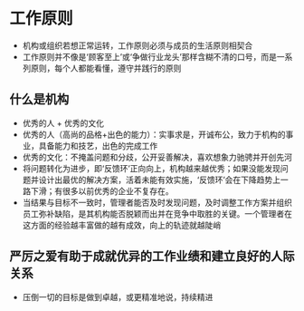 # 工作原则
* 机构或组织若想正常运转，工作原则必须与成员的生活原则相契合
* 工作原则并不像是‘顾客至上’或‘争做行业龙头’那样含糊不清的口号，而是一系列原则，每个人都能看懂，遵守并践行的原则

## 什么是机构
* 优秀的人 + 优秀的文化
* 优秀的人（高尚的品格+出色的能力）：实事求是，开诚布公，致力于机构的事业，具备能力和技艺，出色的完成工作
* 优秀的文化：不掩盖问题和分歧，公开妥善解决，喜欢想象力驰骋并开创先河
* 将问题转化为进步，即‘反馈环’正向向上，机构越来越优秀；如果没能发现问题并设计出最优的解决方案，活着未能有效实施，‘反馈环’会在下降趋势上一路下滑；有很多以前优秀的企业不复存在。
* 当结果与目标不一致时，管理者能否及时发现问题，及时调整工作方案并组织员工弥补缺陷，是其机构能否脱颖而出并在竞争中取胜的关键。一个管理者在这方面的经验越丰富做的越有成效，向上的轨迹就越陡峭

## 严厉之爱有助于成就优异的工作业绩和建立良好的人际关系
* 压倒一切的目标是做到卓越，或更精准地说，持续精进